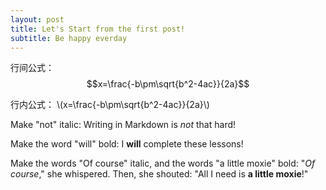 ```yaml
---
layout: post
title: Let's Start from the first post!
subtitle: Be happy everday
---
```



<script type="text/javascript" src="http://cdn.mathjax.org/mathjax/latest/MathJax.js?config=default"></script>

行间公式：
$$x=\frac{-b\pm\sqrt{b^2-4ac}}{2a}$$

行内公式：
\\(x=\frac{-b\pm\sqrt{b^2-4ac}}{2a}\\)

Make "not" italic: Writing in Markdown is _not_ that hard!


Make the word "will" bold: I **will** complete these lessons!

Make the words "Of course" italic, and the words "a little moxie" bold: "_Of course_," she whispered. Then, she shouted: "All I need is **a little moxie**!"
